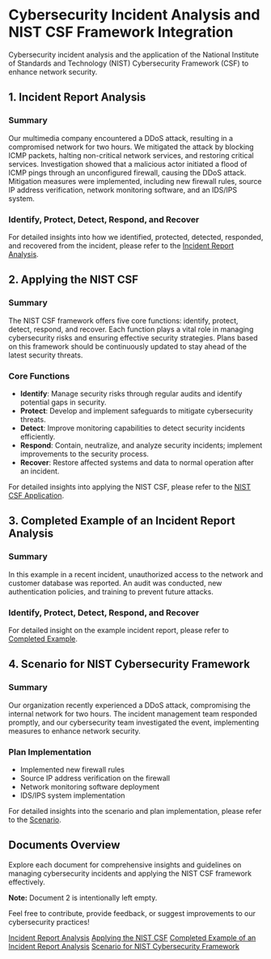# Cybersecurity Incident Analysis and NIST CSF Framework Integration

Cybersecurity incident analysis and the application of the National Institute of Standards and Technology (NIST) Cybersecurity Framework (CSF) to enhance network security.

## 1. Incident Report Analysis

### Summary
Our multimedia company encountered a DDoS attack, resulting in a compromised network for two hours. We mitigated the attack by blocking ICMP packets, halting non-critical network services, and restoring critical services. Investigation showed that a malicious actor initiated a flood of ICMP pings through an unconfigured firewall, causing the DDoS attack. Mitigation measures were implemented, including new firewall rules, source IP address verification, network monitoring software, and an IDS/IPS system.

### Identify, Protect, Detect, Respond, and Recover
For detailed insights into how we identified, protected, detected, responded, and recovered from the incident, please refer to the [Incident Report Analysis](#1-incident-report-analysis).

## 2. Applying the NIST CSF

### Summary
The NIST CSF framework offers five core functions: identify, protect, detect, respond, and recover. Each function plays a vital role in managing cybersecurity risks and ensuring effective security strategies. Plans based on this framework should be continuously updated to stay ahead of the latest security threats.

### Core Functions
- **Identify**: Manage security risks through regular audits and identify potential gaps in security.
- **Protect**: Develop and implement safeguards to mitigate cybersecurity threats.
- **Detect**: Improve monitoring capabilities to detect security incidents efficiently.
- **Respond**: Contain, neutralize, and analyze security incidents; implement improvements to the security process.
- **Recover**: Restore affected systems and data to normal operation after an incident.

For detailed insights into applying the NIST CSF, please refer to the [NIST CSF Application](#2-applying-the-nist-csf).

## 3. Completed Example of an Incident Report Analysis

### Summary
In this example in a recent incident, unauthorized access to the network and customer database was reported. An audit was conducted, new authentication policies, and training to prevent future attacks.

### Identify, Protect, Detect, Respond, and Recover
For detailed insight on the example incident report, please refer to [Completed Example](#3-completed-example-of-an-incident-report-analysis).

## 4. Scenario for NIST Cybersecurity Framework

### Summary
Our organization recently experienced a DDoS attack, compromising the internal network for two hours. The incident management team responded promptly, and our cybersecurity team investigated the event, implementing measures to enhance network security.

### Plan Implementation
- Implemented new firewall rules
- Source IP address verification on the firewall
- Network monitoring software deployment
- IDS/IPS system implementation

For detailed insights into the scenario and plan implementation, please refer to the [Scenario](#4-scenario-for-nist-cybersecurity-framework).

## Documents Overview
Explore each document for comprehensive insights and guidelines on managing cybersecurity incidents and applying the NIST CSF framework effectively.

**Note:** Document 2 is intentionally left empty.

Feel free to contribute, provide feedback, or suggest improvements to our cybersecurity practices! 

[Incident Report Analysis](#1-incident-report-analysis)
[Applying the NIST CSF](#2-applying-the-nist-csf)
[Completed Example of an Incident Report Analysis](#3-completed-example-of-an-incident-report-analysis)
[Scenario for NIST Cybersecurity Framework](#4-scenario-for-nist-cybersecurity-framework)
